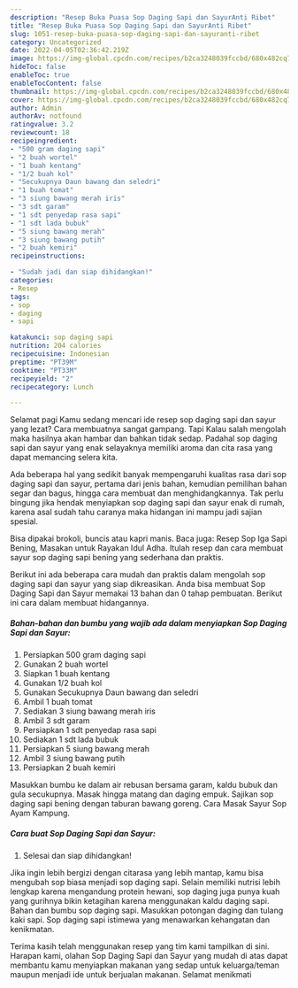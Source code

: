 ```yaml
---
description: "Resep Buka Puasa Sop Daging Sapi dan SayurAnti Ribet"
title: "Resep Buka Puasa Sop Daging Sapi dan SayurAnti Ribet"
slug: 1051-resep-buka-puasa-sop-daging-sapi-dan-sayuranti-ribet
category: Uncategorized
date: 2022-04-05T02:36:42.219Z
image: https://img-global.cpcdn.com/recipes/b2ca3248039fccbd/680x482cq70/sop-daging-sapi-dan-sayur-foto-resep-utama.jpg
hideToc: false
enableToc: true
enableTocContent: false
thumbnail: https://img-global.cpcdn.com/recipes/b2ca3248039fccbd/680x482cq70/sop-daging-sapi-dan-sayur-foto-resep-utama.jpg
cover: https://img-global.cpcdn.com/recipes/b2ca3248039fccbd/680x482cq70/sop-daging-sapi-dan-sayur-foto-resep-utama.jpg
author: Admin
authorAv: notfound
ratingvalue: 3.2
reviewcount: 18
recipeingredient:
- "500 gram daging sapi"
- "2 buah wortel"
- "1 buah kentang"
- "1/2 buah kol"
- "Secukupnya Daun bawang dan seledri"
- "1 buah tomat"
- "3 siung bawang merah iris"
- "3 sdt garam"
- "1 sdt penyedap rasa sapi"
- "1 sdt lada bubuk"
- "5 siung bawang merah"
- "3 siung bawang putih"
- "2 buah kemiri"
recipeinstructions:

- "Sudah jadi dan siap dihidangkan!"
categories:
- Resep
tags:
- sop
- daging
- sapi

katakunci: sop daging sapi 
nutrition: 204 calories
recipecuisine: Indonesian
preptime: "PT39M"
cooktime: "PT33M"
recipeyield: "2"
recipecategory: Lunch

---
```



Selamat pagi Kamu sedang mencari ide resep sop daging sapi dan sayur yang lezat? Cara membuatnya sangat gampang. Tapi Kalau salah mengolah maka hasilnya akan hambar dan bahkan tidak sedap. Padahal sop daging sapi dan sayur yang enak selayaknya memiliki aroma dan cita rasa yang dapat memancing selera kita.


Ada beberapa hal yang sedikit banyak mempengaruhi kualitas rasa dari sop daging sapi dan sayur, pertama dari jenis bahan, kemudian pemilihan bahan segar dan bagus, hingga cara membuat dan menghidangkannya. Tak perlu bingung jika hendak menyiapkan sop daging sapi dan sayur enak di rumah, karena asal sudah tahu caranya maka hidangan ini mampu jadi sajian spesial.

Bisa dipakai brokoli, buncis atau kapri manis. Baca juga: Resep Sop Iga Sapi Bening, Masakan untuk Rayakan Idul Adha. Itulah resep dan cara membuat sayur sop daging sapi bening yang sederhana dan praktis.


Berikut ini ada beberapa cara mudah dan praktis dalam mengolah sop daging sapi dan sayur yang siap dikreasikan. Anda bisa membuat Sop Daging Sapi dan Sayur memakai 13 bahan dan 0 tahap pembuatan. Berikut ini cara dalam membuat hidangannya.

<!--inarticleads1-->

##### Bahan-bahan dan bumbu yang wajib ada dalam menyiapkan Sop Daging Sapi dan Sayur:

1. Persiapkan 500 gram daging sapi
1. Gunakan 2 buah wortel
1. Siapkan 1 buah kentang
1. Gunakan 1/2 buah kol
1. Gunakan Secukupnya Daun bawang dan seledri
1. Ambil 1 buah tomat
1. Sediakan 3 siung bawang merah iris
1. Ambil 3 sdt garam
1. Persiapkan 1 sdt penyedap rasa sapi
1. Sediakan 1 sdt lada bubuk
1. Persiapkan 5 siung bawang merah
1. Ambil 3 siung bawang putih
1. Persiapkan 2 buah kemiri


Masukkan bumbu ke dalam air rebusan bersama garam, kaldu bubuk dan gula secukupnya. Masak hingga matang dan daging empuk. Sajikan sop daging sapi bening dengan taburan bawang goreng. Cara Masak Sayur Sop Ayam Kampung. 

<!--inarticleads2-->

##### Cara buat Sop Daging Sapi dan Sayur:


1. Selesai dan siap dihidangkan!

Jika ingin lebih bergizi dengan citarasa yang lebih mantap, kamu bisa mengubah sop biasa menjadi sop daging sapi. Selain memiliki nutrisi lebih lengkap karena mengandung protein hewani, sop daging juga punya kuah yang gurihnya bikin ketagihan karena menggunakan kaldu daging sapi. Bahan dan bumbu sop daging sapi. Masukkan potongan daging dan tulang kaki sapi. Sop daging sapi istimewa yang menawarkan kehangatan dan kenikmatan. 

Terima kasih telah menggunakan resep yang tim kami tampilkan di sini. Harapan kami, olahan Sop Daging Sapi dan Sayur yang mudah di atas dapat membantu kamu menyiapkan makanan yang sedap untuk keluarga/teman maupun menjadi ide untuk berjualan makanan. Selamat menikmati
